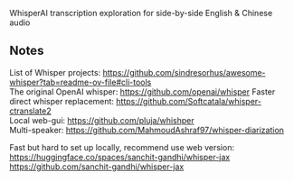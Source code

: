 WhisperAI transcription exploration for side-by-side English & Chinese audio

## Notes
List of Whisper projects: https://github.com/sindresorhus/awesome-whisper?tab=readme-ov-file#cli-tools  
The original OpenAI whisper: https://github.com/openai/whisper
Faster direct whisper replacement: https://github.com/Softcatala/whisper-ctranslate2  
Local web-gui: https://github.com/pluja/whishper  
Multi-speaker: https://github.com/MahmoudAshraf97/whisper-diarization

Fast but hard to set up locally, recommend use web version: https://huggingface.co/spaces/sanchit-gandhi/whisper-jax  
https://github.com/sanchit-gandhi/whisper-jax

